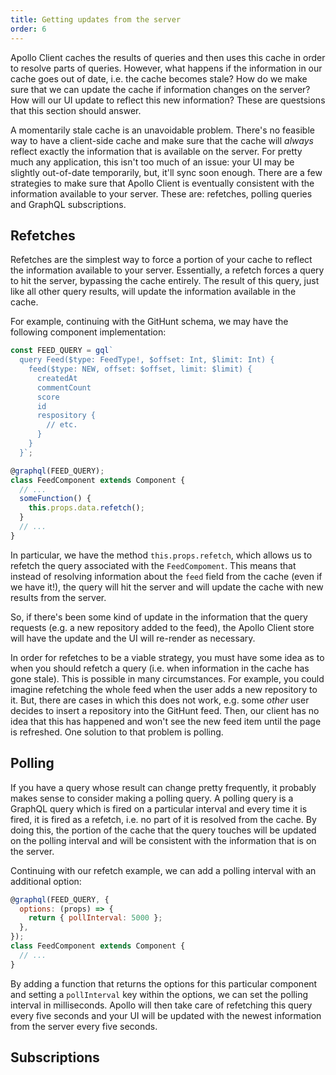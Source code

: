 ```yaml
---
title: Getting updates from the server
order: 6
---
```


Apollo Client caches the results of queries and then uses this cache in order to resolve parts of queries. However, what happens if the information in our cache goes out of date, i.e. the cache becomes stale? How do we make sure that we can update the cache if information changes on the server? How will our UI update to reflect this new information? These are questsions that this section should answer.

A momentarily stale cache is an unavoidable problem. There's no feasible way to have a client-side cache and make sure that the cache will *always* reflect exactly the information that is available on the server. For pretty much any application, this isn't too much of an issue: your UI may be slightly out-of-date temporarily, but, it'll sync soon enough. There are a few strategies to make sure that Apollo Client is eventually consistent with the information available to your server. These are: refetches, polling queries and GraphQL subscriptions.

## Refetches
Refetches are the simplest way to force a portion of your cache to reflect the information available to your server. Essentially, a refetch forces a query to hit the server, bypassing the cache entirely. The result of this query, just like all other query results, will update the information available in the cache.

For example, continuing with the GitHunt schema, we may have the following component implementation:

```javascript
const FEED_QUERY = gql`
  query Feed($type: FeedType!, $offset: Int, $limit: Int) {
    feed($type: NEW, offset: $offset, limit: $limit) {
      createdAt
      commentCount
      score
      id
      respository {
        // etc.
      }
    }
  }`;

@graphql(FEED_QUERY);
class FeedComponent extends Component {
  // ...
  someFunction() {
    this.props.data.refetch();
  }
  // ...
}
```

In particular, we have the method `this.props.refetch`, which allows us to refetch the query associated with the `FeedCompoment`. This means that instead of resolving information about the `feed` field from the cache (even if we have it!), the query will hit the server and will update the cache with new results from the server.

So, if there's been some kind of update in the information that the query requests (e.g. a new repository added to the feed), the Apollo Client store will have the update and the UI will re-render as necessary.

In order for refetches to be a viable strategy, you must have some idea as to when you should refetch a query (i.e. when information in the cache has gone stale). This is possible in many circumstances. For example, you could imagine refetching the whole feed when the user adds a new repository to it. But, there are cases in which this does not work, e.g. some *other* user decides to insert a repository into the GitHunt feed. Then, our client has no idea that this has happened and won't see the new feed item until the page is refreshed. One solution to that problem is polling.

## Polling
If you have a query whose result can change pretty frequently, it probably makes sense to consider making a polling query. A polling query is a GraphQL query which is fired on a particular interval and every time it is fired, it is fired as a refetch, i.e. no part of it is resolved from the cache. By doing this, the portion of the cache that the query touches will be updated on the polling interval and will be consistent with the information that is on the server.

Continuing with our refetch example, we can add a polling interval with an additional option:

```javascript
@graphql(FEED_QUERY, {
  options: (props) => {
    return { pollInterval: 5000 };
  },
});
class FeedComponent extends Component {
  // ...
}
```

By adding a function that returns the options for this particular component and setting a `pollInterval` key within the options, we can set the polling interval in milliseconds. Apollo will then take care of refetching this query every five seconds and your UI will be updated with the newest information from the server every five seconds.

## Subscriptions
